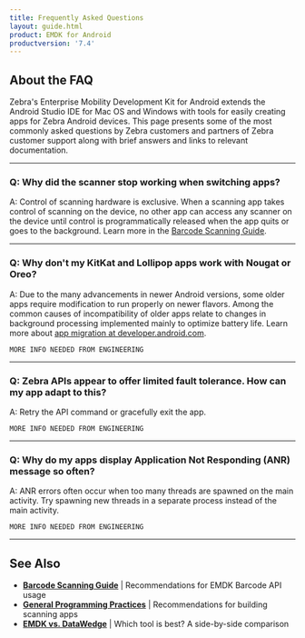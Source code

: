 ```yaml
---
title: Frequently Asked Questions
layout: guide.html
product: EMDK for Android
productversion: '7.4'
---
```


## About the FAQ 

Zebra's Enterprise Mobility Development Kit for Android extends the Android Studio IDE for Mac OS and Windows with tools for easily creating apps for Zebra Android devices. This page presents some of the most commonly asked questions by Zebra customers and partners of Zebra customer support along with brief answers and links to relevant documentation. 

-----

### Q: Why did the scanner stop working when switching apps?

A: Control of scanning hardware is exclusive. When a scanning app takes control of scanning on the device, no other app can access any scanner on the device until control is programmatically released when the app quits or goes to the background. Learn more in the [Barcode Scanning Guide](../guide/barcode_scanning_guide/#5releasescanner). 

-----

### Q: Why don't my KitKat and Lollipop apps work with Nougat or Oreo?

A: Due to the many advancements in newer Android versions, some older apps require modification to run properly on newer flavors. Among the common causes of incompatibility of older apps relate to changes in background processing implemented mainly to optimize battery life. Learn more about [app migration at developer.android.com](https://developer.android.com/about/versions/pie/android-9.0-migration). 

`MORE INFO NEEDED FROM ENGINEERING`

-----

### Q: Zebra APIs appear to offer limited fault tolerance. How can my app adapt to this?

A: Retry the API command or gracefully exit the app. 

`MORE INFO NEEDED FROM ENGINEERING`

-----

### Q: Why do my apps display Application Not Responding (ANR) message so often? 

A: ANR errors often occur when too many threads are spawned on the main activity. Try spawning new threads in a separate process instead of the main activity. 

`MORE INFO NEEDED FROM ENGINEERING`
 
-----

## See Also

* **[Barcode Scanning Guide](../guide/barcode_scanning_guide)** | Recommendations for EMDK Barcode API usage
* **[General Programming Practices](../guide/programming_practices/)** | Recommendations for building scanning apps 
* **[EMDK vs. DataWedge](http://techdocs.zebra.com/help/#datawedgevsemdkcomparison)** | Which tool is best? A side-by-side comparison


